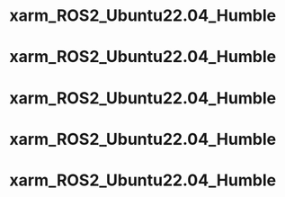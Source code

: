 # xarm_ROS2_Ubuntu22.04_Humble
# xarm_ROS2_Ubuntu22.04_Humble
# xarm_ROS2_Ubuntu22.04_Humble
# xarm_ROS2_Ubuntu22.04_Humble
# xarm_ROS2_Ubuntu22.04_Humble
